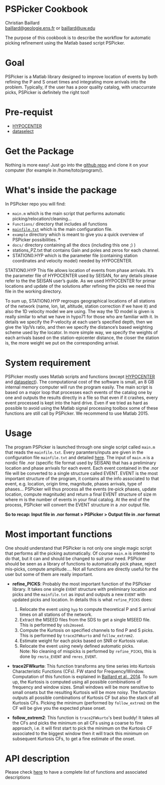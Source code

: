 # PSPicker Cookbook

Christian Baillard  
baillard@geologie.ens.fr or baillard@uw.edu

The purpose of this cookbook is to describe the workflow for automatic picking refinement using the Matlab based script PSPicker.

# Goal

PSPicker is a Matlab library designed to improve location of events by both refining the P and S onset times and integrating more arrivals into the problem. Typically, if the user has a poor quality catalog, with unaccurrate picks, PSPicker is definitely the right tool!


# Pre-requist

* [HYPOCENTER](hypocenter.md)
* [dataselect](dataselect.md)

# Get the Package

Nothing is more easy! Just go into the [github repo](https://github.com/ChrisBail/PSPicker) and clone it on your computer (for example in /home/toto/program/).

# What's inside the package

In PSPicker repo you will find:  
* `main.m` which is the main script that performs automatic picking/relocation/cleaning...
* `Functions/` directory that includes all functions
* [`mainfile.txt`](mainfile.md) which is the main configuration file.
* `example` directory which is meant to give you a quick overview of PSPicker possibilities.
	*  
* `docs/` directory containing all the docs (including this one ;) )
* stations_PZ.txt that contains Gain and poles and zeros for each channel.  
* STATION0.HYP which is the parameter file (containing station coordinates and velocity model) needed by HYPOCENTER. 

STATION0.HYP This file allows location of events from phase arrivals. It’s the parameter file of HYPOCENTER used by SEISAN, for any details please refer to the the SEISAN user’s guide. As we used HYPOCENTER for primar locations and update of the solutions after refining the picks we need this file in the working directory.

To sum up, STATION0.HYP regroups geographical locations of all stations of the network (name, lon, lat, altitude, station correction if we have it) and also the 1D velocity model we are using. The way the 1D model is given is really similar to what we have in hypo71 for those who are familiar with it. In details we specify the P-velocity at each user’s specified depth, then we give the Vp/Vs ratio, and then we specify the distance’s based weighting scheme used by the locator. In more simple way, we specify the weights of each arrivals based on the station-epicenter distance, the closer the station is, the more weight we put on the corresponding arrival.


# System requirement 
PSPicker mostly uses Matlab scripts and functions (except [HYPOCENTER](hypocenter.md) and [dataselect](dataselect.md)). The computational cost of the software is small, an 8 GB internal memory computer will run the program easily. The main script is based on a major loop that processes each events of the catalog one by one and outputs the results directly in a file so that even if it crashes, every event processed is kept into the hard drive. Even if we tried as hard as possible to avoid using the Matlab signal processing toolbox some of these functions are still call by PSPicker. We recommend to use Matlab 2015.

# Usage

The program PSPicker is launched through one single script called `main.m` that reads the `mainfile.txt`. Every paramters/inputs are given in the configuration file `mainfile.txt` and detailed [here](mainfile.md). The input of `main.m` is a nordic file .nor (specific file format used by SEISAN) that has a preliminary location and phase arrivals for each event. Each event contained in the .nor file will be converted to a single structure called EVENT. EVENT is the most important structure of the program, it contains all the info associated to that event, e.g. location, origin time, magnitude, phases arrivals, type of phases... PSPicker will thus process all the events (re-pick phases, update location, compute magnitude) and return a final EVENT structure of size m where m is the number of events in your final catalog. At the end of the process, PSPicker will convert the EVENT structure in a .nor output file.

**So to recap: Input file in .nor format > PSPicker > Output file in .nor format**



# Most important functions

 One should understand that PSPicker is not only one single magic script that performs all the picking automatically. Of course `main.m` is intented to do that, but it can and should be changed to suit your need. PSPicker should be seen as a library of functions to automatically pick phase, reject mis-picks, compute amplitude.... Not all functions are directly useful for the user but some of them are really important.

* **refine_PICKS**: Probably the most important function of the PSPicker library. It takes one single `EVENT` structure with preliminary location and picks and the `mainfile.txt` as input and outputs a new `EVENT` with updated picks and location. In details this is what `refine_PICKS` does:  
	1. Relocate the event using `hyp` to compute theoretical P and S arrival times on all stations of the network.
	2. Extract the MSEED files from the SDS to get a single MSEED file. This is performed by `sds2mseed`. 
	3. Compute the Kurtosis on specified channels to find P and S picks. This is performed by `trace2FWkurto` and `follow_extrem2`.
	4. Estimate weight for each picks based on SNR or Kurtosis value.
	5. Relocate the event using newly defined automatic picks.  
Note: No cleaning of mispicks is performed by `refine_PICKS`, this is done by `rmsta_EVENT` and `rmres_EVENT`.

* **trace2FWkurto**: This function transforms any time series into Kurtosis Characteristic Functions (CFs). FW stand for Frequency/Window. Computation of this function is explained in [Baillard et al., 2014](http://www.bssaonline.org/content/104/1/394.short). To sum up, the Kurtosis is computed using all possible combinations of frequency and window sizes. Small windows will be more sensitive to small onsets but the resulting Kurtosis will be more noisy. The function outputs all possible combinations of Kurtosis CF but also the stack of all Kurtosis CFs. Picking the minimum (performed by `follow_extrem2` on the CF will be give you the expected phase onset. 
 
* **follow_extrem2**: This function is `trace2FWkurto`'s best buddy! It takes all the CFs and picks the minimum on all CFs using a coarse to fine approach, i.e. it will first start to pick the minimum on the Kurtosis CF associated to the biggest window then it will track this minimum on subsequent Kurtosis CFs, to get a fine estimate of the onset.  


# API description

Please check [here](api_list.md) to have a complete list of functions and associated descriptions




